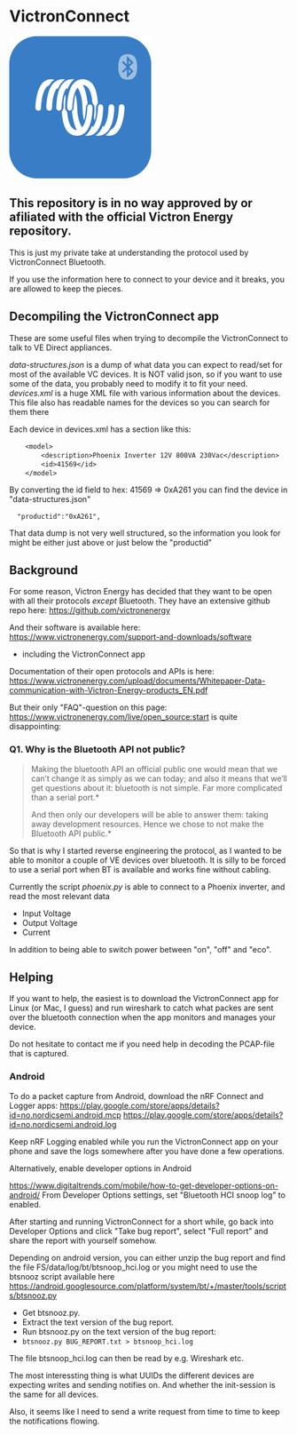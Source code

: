 # VictronConnect
<img src="https://github.com/Olen/VictronConnect/blob/master/VictronConnect.png?raw=true">

## This repository is in no way approved by or afiliated with the official Victron Energy repository.  
This is just my private take at understanding the protocol used by VictronConnect Bluetooth.

If you use the information here to connect to your device and it breaks, you are allowed to keep the pieces.

## Decompiling the VictronConnect app

These are some useful files when trying to decompile the VictronConnect to talk to VE Direct appliances.

*data-structures.json* is a dump of what data you can expect to read/set for most of the available VC devices.  It is NOT valid json, so if you want to use some of the data, you probably need to modify it to fit your need.
*devices.xml* is a huge XML file with various information about the devices. This file also has readable names for the devices so you can search for them there

Each device in devices.xml has a section like this:
```
    <model>
        <description>Phoenix Inverter 12V 800VA 230Vac</description>
        <id>41569</id>
    </model>
```
By converting the id field to hex: 41569 => 0xA261 you can find the device in "data-structures.json"
```
  "productid":"0xA261",
```
That data dump is not very well structured, so the information you look for might be either just above or just below the "productid"




## Background

For some reason, Victron Energy has decided that they want to be open with all their protocols _except_ Bluetooth.
They have an extensive github repo here: https://github.com/victronenergy

And their software is available here: https://www.victronenergy.com/support-and-downloads/software
- including the VictronConnect app

Documentation of their open protocols and APIs is here: https://www.victronenergy.com/upload/documents/Whitepaper-Data-communication-with-Victron-Energy-products_EN.pdf

But their only "FAQ"-question on this page: https://www.victronenergy.com/live/open_source:start is quite disappointing:

### Q1. Why is the Bluetooth API not public?
> Making the bluetooth API an official public one would mean that we can’t change it as simply as we can today; and also it means that we’ll get questions about it: bluetooth is not simple. Far more complicated than a serial port.*
> 
> And then only our developers will be able to answer them: taking away development resources. Hence we chose to not make the Bluetooth API public.*

So that is why I started reverse engineering the protocol, as I wanted to be able to monitor a couple of VE devices over bluetooth.  It is silly to be forced to use a serial port when BT is available and works fine without cabling.

Currently the script *phoenix.py* is able to connect to a Phoenix inverter, and read the most relevant data
- Input Voltage
- Output Voltage
- Current

In addition to being able to switch power between "on", "off" and "eco".


## Helping

If you want to help, the easiest is to download the VictronConnect app for Linux (or Mac, I guess) and run wireshark to catch what packes are sent over the bluetooth connection when the app monitors and manages your device.

Do not hesitate to contact me if you need help in decoding the PCAP-file that is captured.

### Android
To do a packet capture from Android, download the nRF Connect and Logger apps: 
https://play.google.com/store/apps/details?id=no.nordicsemi.android.mcp
https://play.google.com/store/apps/details?id=no.nordicsemi.android.log

Keep nRF Logging enabled while you run the VictronConnect app on your phone and save the logs somewhere after you have done a few operations.

Alternatively, enable developer options in Android

https://www.digitaltrends.com/mobile/how-to-get-developer-options-on-android/
From Developer Options settings, set "Bluetooth HCI snoop log" to enabled. 

After starting and running VictronConnect for a short while, go back into Developer Options and click "Take bug report", select "Full report" and share the report with yourself somehow.

Depending on android version, you can either unzip the bug report and find the file FS/data/log/bt/btsnoop_hci.log or you might need to use the btsnooz script available here https://android.googlesource.com/platform/system/bt/+/master/tools/scripts/btsnooz.py

* Get btsnooz.py.
* Extract the text version of the bug report.
* Run btsnooz.py on the text version of the bug report:
* `btsnooz.py BUG_REPORT.txt > btsnoop_hci.log`

The file btsnoop_hci.log can then be read by e.g. Wireshark etc.


The most interessting thing is what UUIDs the different devices are expecting writes and sending notifies on.  And whether the init-session is the same for all devices.

Also, it seems like I need to send a write request from time to time to keep the notifications flowing.



